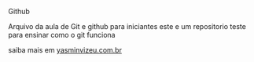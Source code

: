 Github

Arquivo da aula de Git e github para iniciantes
 este e um repositorio teste para ensinar como o git funciona

 saiba mais em  [yasminvizeu.com.br](http://yasminvizeu@gmail.com)